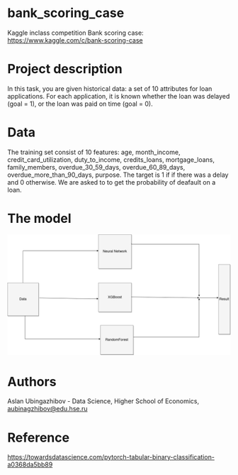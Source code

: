 # bank_scoring_case

Kaggle inclass competition Bank scoring case: https://www.kaggle.com/c/bank-scoring-case <br>
# Project description
In this task, you are given historical data: a set of 10 attributes for loan applications. For each application, it is known whether the loan was delayed (goal = 1), or the loan was paid on time (goal = 0).
# Data
The training set consist of 10 features: age, month_income, credit_card_utilization, duty_to_income, credits_loans, mortgage_loans, family_members, overdue_30_59_days, overdue_60_89_days, overdue_more_than_90_days, purpose. The target is 1 if if there was a delay and 0 otherwise. We are asked to to get the probability of deafault on a loan.
# The model 

![alt text](https://github.com/Ubinazhip/bank_scoring_case/blob/main/image/model.png)
# Authors
Aslan Ubingazhibov - Data Science, Higher School of Economics, aubinagzhibov@edu.hse.ru <br/>
# Reference
https://towardsdatascience.com/pytorch-tabular-binary-classification-a0368da5bb89
